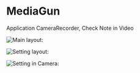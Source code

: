 MediaGun
========

Application CameraRecorder, Check Note in Video

![Main layout:](https://raw.github.com/nickgun/MediaGun/master/Photo/mediagun1.png)

![Setting layout:](https://raw.github.com/nickgun/MediaGun/master/Photo/mediagun2.png)

![Setting in Camera:](https://raw.github.com/nickgun/MediaGun/master/Photo/mediagun3.png)
